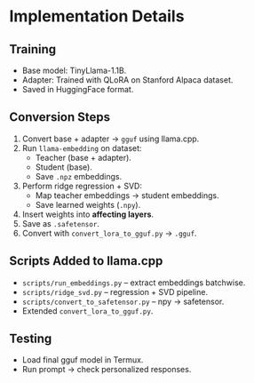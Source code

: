 # Implementation Details

## Training
- Base model: TinyLlama-1.1B.
- Adapter: Trained with QLoRA on Stanford Alpaca dataset.
- Saved in HuggingFace format.

## Conversion Steps
1. Convert base + adapter → `gguf` using llama.cpp.
2. Run `llama-embedding` on dataset:
   - Teacher (base + adapter).
   - Student (base).
   - Save `.npz` embeddings.
3. Perform ridge regression + SVD:
   - Map teacher embeddings → student embeddings.
   - Save learned weights (`.npy`).
4. Insert weights into **affecting layers**.
5. Save as `.safetensor`.
6. Convert with `convert_lora_to_gguf.py` → `.gguf`.

## Scripts Added to llama.cpp
- `scripts/run_embeddings.py` – extract embeddings batchwise.
- `scripts/ridge_svd.py` – regression + SVD pipeline.
- `scripts/convert_to_safetensor.py` – npy → safetensor.
- Extended `convert_lora_to_gguf.py`.

## Testing
- Load final gguf model in Termux.
- Run prompt → check personalized responses.


